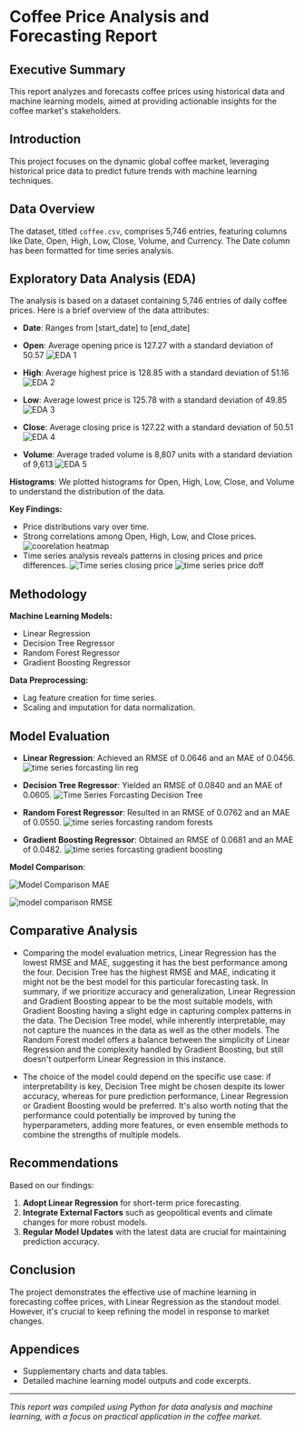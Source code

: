 # Coffee Price Analysis and Forecasting Report

## Executive Summary
This report analyzes and forecasts coffee prices using historical data and machine learning models, aimed at providing actionable insights for the coffee market's stakeholders.

## Introduction
This project focuses on the dynamic global coffee market, leveraging historical price data to predict future trends with machine learning techniques.

## Data Overview
The dataset, titled `coffee.csv`, comprises 5,746 entries, featuring columns like Date, Open, High, Low, Close, Volume, and Currency. The Date column has been formatted for time series analysis.

## Exploratory Data Analysis (EDA)
The analysis is based on a dataset containing 5,746 entries of daily coffee prices. Here is a brief overview of the data attributes:

- **Date**: Ranges from [start_date] to [end_date]
- **Open**: Average opening price is 127.27 with a standard deviation of 50.57
  ![EDA 1](https://github.com/pranav2chill/Coffee-Pricing-Project/assets/124155951/d1daa834-d204-458c-8e36-046a698bdae6)

- **High**: Average highest price is 128.85 with a standard deviation of 51.16
  ![EDA 2](https://github.com/pranav2chill/Coffee-Pricing-Project/assets/124155951/40c08a39-8e40-4aee-9df1-d91de958272a)

- **Low**: Average lowest price is 125.78 with a standard deviation of 49.85
  ![EDA 3](https://github.com/pranav2chill/Coffee-Pricing-Project/assets/124155951/59ca4029-2e56-4bc3-aa52-559363f2ee0b)

- **Close**: Average closing price is 127.22 with a standard deviation of 50.51
  ![EDA 4](https://github.com/pranav2chill/Coffee-Pricing-Project/assets/124155951/200ea87b-4c47-47c9-ba39-5e87c94adf84)

- **Volume**: Average traded volume is 8,807 units with a standard deviation of 9,613
  ![EDA 5](https://github.com/pranav2chill/Coffee-Pricing-Project/assets/124155951/1f5e4b95-a707-4123-b1e3-fbc517e6a647)


**Histograms**: We plotted histograms for Open, High, Low, Close, and Volume to understand the distribution of the data.



**Key Findings:**
- Price distributions vary over time.
- Strong correlations among Open, High, Low, and Close prices.
 ![coorelation heatmap](https://github.com/pranav2chill/Coffee-Pricing-Project/assets/124155951/dbc31f17-6dc1-45c9-85c0-72663cede8a0)
- Time series analysis reveals patterns in closing prices and price differences.
![Time series closing price](https://github.com/pranav2chill/Coffee-Pricing-Project/assets/124155951/8f51591a-3072-4948-9437-727263861fd1)
![time series price doff](https://github.com/pranav2chill/Coffee-Pricing-Project/assets/124155951/ee08dbbc-8943-4626-8a5f-1dd5fc8ecedd)

## Methodology
**Machine Learning Models:**
- Linear Regression
- Decision Tree Regressor
- Random Forest Regressor
- Gradient Boosting Regressor

**Data Preprocessing:**
- Lag feature creation for time series.
- Scaling and imputation for data normalization.

## Model Evaluation
- **Linear Regression**: Achieved an RMSE of 0.0646 and an MAE of 0.0456.
  ![time series forcasting lin reg](https://github.com/pranav2chill/Coffee-Pricing-Project/assets/124155951/6795473f-760f-44ef-aaaf-194b1564fc0b)

- **Decision Tree Regressor**: Yielded an RMSE of 0.0840 and an MAE of 0.0605.
  ![Time Series Forcasting Decision Tree](https://github.com/pranav2chill/Coffee-Pricing-Project/assets/124155951/9fb5d663-eaed-484b-9498-a4bbe6bb481d)

- **Random Forest Regressor**: Resulted in an RMSE of 0.0762 and an MAE of 0.0550.
  ![time series forcasting random forests](https://github.com/pranav2chill/Coffee-Pricing-Project/assets/124155951/7152fb91-d091-4a84-9bcb-954338b3a6f0)

- **Gradient Boosting Regressor**: Obtained an RMSE of 0.0681 and an MAE of 0.0482.
  ![time series forcasting gradient boosting](https://github.com/pranav2chill/Coffee-Pricing-Project/assets/124155951/1d552443-d806-42c9-8ebf-1bf9081789c7)

**Model Comparison**:

![Model Comparison MAE](https://github.com/pranav2chill/Coffee-Pricing-Project/assets/124155951/b1c43584-d8ed-4795-a0ab-8d721a66cf3e)

![model comparison RMSE](https://github.com/pranav2chill/Coffee-Pricing-Project/assets/124155951/ca4730db-06c6-4cc3-b1ef-137ef8ff7bbe)

## Comparative Analysis
- Comparing the model evaluation metrics, Linear Regression has the lowest RMSE and MAE, suggesting it has the best performance among the four.
Decision Tree has the highest RMSE and MAE, indicating it might not be the best model for this particular forecasting task.
In summary, if we prioritize accuracy and generalization, Linear Regression and Gradient Boosting appear to be the most suitable models, with Gradient Boosting having a slight edge in capturing complex patterns in the data. The Decision Tree model, while inherently interpretable, may not capture the nuances in the data as well as the other models. The Random Forest model offers a balance between the simplicity of Linear Regression and the complexity handled by Gradient Boosting, but still doesn't outperform Linear Regression in this instance.

- The choice of the model could depend on the specific use case: if interpretability is key, Decision Tree might be chosen despite its lower accuracy, whereas for pure prediction performance, Linear Regression or Gradient Boosting would be preferred. It's also worth noting that the performance could potentially be improved by tuning the hyperparameters, adding more features, or even ensemble methods to combine the strengths of multiple models.

## Recommendations
Based on our findings:
1. **Adopt Linear Regression** for short-term price forecasting.
2. **Integrate External Factors** such as geopolitical events and climate changes for more robust models.
3. **Regular Model Updates** with the latest data are crucial for maintaining prediction accuracy.

## Conclusion
The project demonstrates the effective use of machine learning in forecasting coffee prices, with Linear Regression as the standout model. However, it's crucial to keep refining the model in response to market changes.

## Appendices
- Supplementary charts and data tables.
- Detailed machine learning model outputs and code excerpts.

---


*This report was compiled using Python for data analysis and machine learning, with a focus on practical application in the coffee market.*

